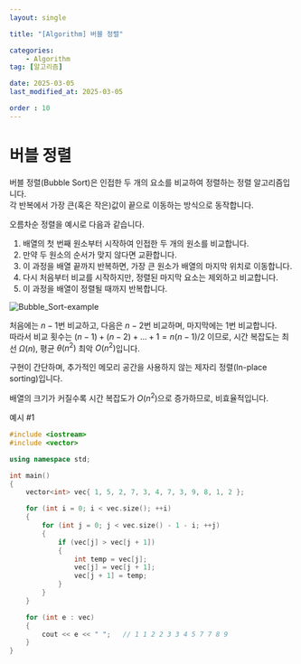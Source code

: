 ```yaml
---
layout: single

title: "[Algorithm] 버블 정렬"

categories:
    - Algorithm
tag: [알고리즘]

date: 2025-03-05
last_modified_at: 2025-03-05

order : 10
---
```


# 버블 정렬

버블 정렬(Bubble Sort)은 인접한 두 개의 요소를 비교하여 정렬하는 정렬 알고리즘입니다.  
각 반복에서 가장 큰(혹은 작은)값이 끝으로 이동하는 방식으로 동작합니다.

오름차순 정렬을 예시로 다음과 같습니다.  
1. 배열의 첫 번째 원소부터 시작하여 인접한 두 개의 원소를 비교합니다.
2. 만약 두 원소의 순서가 맞지 않다면 교환합니다.
3. 이 과정을 배열 끝까지 반복하면, 가장 큰 원소가 배열의 마지막 위치로 이동합니다.
4. 다시 처음부터 비교를 시작하지만, 정렬된 마지막 요소는 제외하고 비교합니다.
5. 이 과정을 배열이 정렬될 때까지 반복합니다.

![Bubble_Sort-example]({{site.url}}/images/Algorithm/2025-03-05-Bubble_Sort/Bubble_Sort-example.gif)

처음에는 $n - 1$번 비교하고, 다음은 $n - 2$번 비교하며, 마지막에는 1번 비교합니다.  
따라서 비교 횟수는 $(n - 1) + (n - 2) + ... + 1 = n(n-1)/2$ 이므로, 시간 복잡도는 최선 $\Omega(n)$, 평균 $\theta(n^2)$ 최악 $O(n^2)$입니다.

구현이 간단하며, 추가적인 메모리 공간을 사용하지 않는 제자리 정렬(In-place sorting)입니다.

배열의 크기가 커질수록 시간 복잡도가 $O(n^2)$으로 증가하므로, 비효율적입니다.

예시 #1

```cpp
#include <iostream>
#include <vector>

using namespace std;

int main()
{
    vector<int> vec{ 1, 5, 2, 7, 3, 4, 7, 3, 9, 8, 1, 2 };

    for (int i = 0; i < vec.size(); ++i)
    {
        for (int j = 0; j < vec.size() - 1 - i; ++j)
        {
            if (vec[j] > vec[j + 1])
            {
                int temp = vec[j];
                vec[j] = vec[j + 1];
                vec[j + 1] = temp;
            }
        }
    }

    for (int e : vec)
    {
        cout << e << " ";   // 1 1 2 2 3 3 4 5 7 7 8 9
    }
}
```